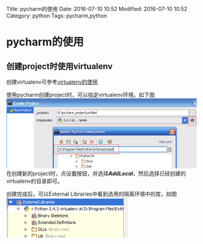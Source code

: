 Title: pycharm的使用
Date: 2016-07-10 10:52
Modified: 2016-07-10 10:52
Category: python
Tags: pycharm,python

# pycharm的使用 #

## 创建project时使用virtualenv ##

创建virtualenv可参考[virtualenv的使用](https://wadou.github.io/wiki/Python/virtualenv%E7%9A%84%E4%BD%BF%E7%94%A8.html)

使用pycharm创建project时，可以指定virtualenv环境。如下图
![6f17a95d-1c10-4857-bb97-2705a6be8423](https://raw.githubusercontent.com/wadou/image_hosting_01/master/6f17a95d-1c10-4857-bb97-2705a6be8423.jpg)
在创建新的project时，点设置按钮，并选择***AddLocal***，然后选择已经创建的virtualenv的目录即可。

创建完成后，可以External Libraries中看到选用的隔离环境中的库，如图
![86ef885d-f0f6-4403-9b6c-344a1d1893ac](https://raw.githubusercontent.com/wadou/image_hosting_01/master/86ef885d-f0f6-4403-9b6c-344a1d1893ac.jpg)